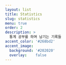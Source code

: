 ```yaml
---
layout: list
title: Statistics
slug: statistics
menu: true
order: 2
description: >
  통계 공부를 하며 남기는 기록들
accent_color: '#268bd2'
accent_image:
  background: '#202020'
  overlay:    false
---
```

